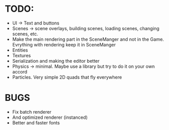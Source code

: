 # TODO: 
- UI -> Text and buttons
- Scenes -> scene overlays, building scenes, loading scenes, changing scenes, etc.
- Make the main rendering part in the SceneManger and not in the Game. Evrything with rendering keep it in SceneManger
- Entities 
- Textures
- Serialization and making the editor better 
- Physics -> minimal. Maybe use a library but try to do it on your own accord
- Particles. Very simple 2D quads that fly everywhere 

# BUGS
- Fix batch renderer
- And optimized renderer (instanced)
- Better and faster fonts
